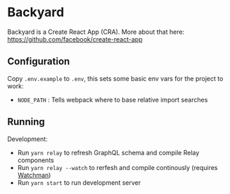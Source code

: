 # Backyard

Backyard is a Create React App (CRA). More about that here: https://github.com/facebook/create-react-app

## Configuration

Copy `.env.example` to `.env`, this sets some basic env vars for the project to work:

* `NODE_PATH` : Tells webpack where to base relative import searches

## Running

Development:
* Run `yarn relay` to refresh GraphQL schema and compile Relay components
* Run `yarn relay --watch` to rerfesh and compile continously (requires [Watchman](https://facebook.github.io/watchman/))
* Run `yarn start` to run development server
